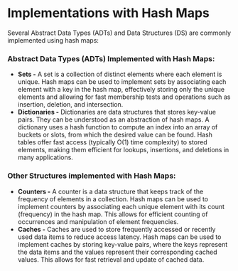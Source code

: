 # Implementations with Hash Maps
Several Abstract Data Types (ADTs) and Data Structures (DS) are commonly implemented using hash maps:

### Abstract Data Types (ADTs) Implemented with Hash Maps:
  * **Sets -** A set is a collection of distinct elements where each element is unique. Hash maps can be used to implement sets by associating each element with a key in the hash map, effectively storing only the unique elements and allowing for fast membership tests and operations such as insertion, deletion, and intersection.
  * **Dictionaries -** Dictionaries are data structures that stores key-value pairs. They can be understood as an abstraction of hash maps. A dictionary uses a hash function to compute an index into an array of buckets or slots, from which the desired value can be found. Hash tables offer fast access (typically O(1) time complexity) to stored elements, making them efficient for lookups, insertions, and deletions in many applications.

### Other Structures implemented with Hash Maps:
  * **Counters -** A counter is a data structure that keeps track of the frequency of elements in a collection. Hash maps can be used to implement counters by associating each unique element with its count (frequency) in the hash map. This allows for efficient counting of occurrences and manipulation of element frequencies.
  * **Caches -** Caches are used to store frequently accessed or recently used data items to reduce access latency. Hash maps can be used to implement caches by storing key-value pairs, where the keys represent the data items and the values represent their corresponding cached values. This allows for fast retrieval and update of cached data.

<br/>
